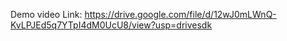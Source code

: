 Demo video Link:
https://drive.google.com/file/d/12wJ0mLWnQ-KvLPJEd5q7YTpI4dM0UcU8/view?usp=drivesdk
